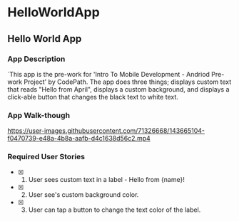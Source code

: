 # HelloWorldApp

## Hello World App

### App Description
`This app is the pre-work for 'Intro To Mobile Development - Andriod Pre-work Project' by CodePath. The app does three things; displays custom text that reads "Hello from April", displays a custom background, and displays a click-able button that changes the black text to white text.

### App Walk-though
https://user-images.githubusercontent.com/71326668/143665104-f0470739-e48a-4b8a-aafb-d4c1638d56c2.mp4

### Required User Stories
- [x] 1. User sees custom text in a label - Hello from {name}!
- [x] 2. User see's custom background color.
- [x] 3. User can tap a button to change the text color of the label.
